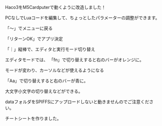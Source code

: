 Haco3をM5Cardputerで動くように改造しました！

PCなしでLuaコードを編集して、ちょっとしたパラメーターの調整ができます。

「〜」でメニューに戻る

「リターンOK」でアプリ決定

「｜」縦棒で、エディタと実行モード切り替え

エディタモードでは、
「fn」で切り替えすると右のバーがオレンジに。

モードが変わり、カーソルなどが使えるようになる

「Aa」で切り替えすると右のバーが青に。

大文字小文字の切り替えなどができる。

dataフォルダをSPIFFSにアップロードしないと動きませんのでご注意ください。

チートシートを作りました。
